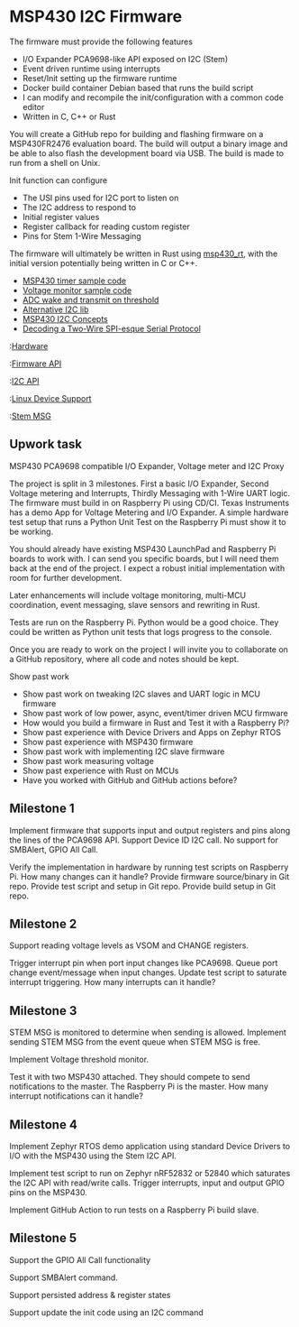 # MSP430 I2C Firmware

The firmware must provide the following features

- I/O Expander PCA9698-like API exposed on I2C (Stem)
- Event driven runtime using interrupts
- Reset/Init setting up the firmware runtime
- Docker build container Debian based that runs the build script
- I can modify and recompile the init/configuration with a common code editor
- Written in C, C++ or Rust

You will create a GitHub repo for building and flashing firmware on a MSP430FR2476 evaluation board.
The build will output a binary image and be able to also flash the development board via USB.
The build is made to run from a shell on Unix.

Init function can configure
- The USI pins used for I2C port to listen on
- The I2C address to respond to
- Initial register values
- Register callback for reading custom register
- Pins for Stem 1-Wire Messaging

The firmware will ultimately be written in Rust using [msp430_rt](https://docs.rs/msp430-rt/0.2.4/msp430_rt/),
with the initial version potentially being written in C or C++.

- [MSP430 timer sample code](https://embedded.fm/blog/ese101-msp430-timer-example)
- [Voltage monitor sample code](https://training.ti.com/msp430-housekeeping-voltage-monitor)
- [ADC wake and transmit on threshold](https://training.ti.com/msp-mcu-training-adc-wake-and-transmit-english?context=1147398-1147608-1147442)
- [Alternative I2C lib](https://github.com/jwr/msp430_usi_i2c)
- [MSP430 I2C Concepts](https://dev.ti.com/tirex/explore/node?node=A__AN8bTD5cSL1aI5MBrThs3A__com.ti.MSP430_ACADEMY__bo90bso__LATEST)
- [Decoding a Two-Wire SPI-esque Serial Protocol](https://electronics.stackexchange.com/questions/325075/decoding-a-two-wire-spi-esque-serial-protocol)


:[Hardware](HARDWARE.md)

:[Firmware API](FIRMWARE-API.md)

:[I2C API](I2C-API.md)

:[Linux Device Support](LINUX-SUPPORT.md)

:[Stem MSG](STEM-MSG.md)


## Upwork task

MSP430 PCA9698 compatible I/O Expander, Voltage meter and I2C Proxy

The project is split in 3 milestones. First a basic I/O Expander, Second Voltage metering and Interrupts, 
Thirdly Messaging with 1-Wire UART logic. The firmware must build in on Raspberry Pi using CD/CI.
Texas Instruments has a demo App for Voltage Metering and I/O Expander.
A simple hardware test setup that runs a Python Unit Test on the Raspberry Pi must show it to be working.

You should already have existing MSP430 LaunchPad and Raspberry Pi boards to work with.
I can send you specific boards, but I will need them back at the end of the project.
I expect a robust initial implementation with room for further development.

Later enhancements will include voltage monitoring, multi-MCU coordination, event messaging, slave sensors and rewriting in Rust.

Tests are run on the Raspberry Pi. Python would be a good choice.
They could be written as Python unit tests that logs progress to the console.

Once you are ready to work on the project I will invite you to collaborate on a GitHub repository, where all code and notes 
should be kept.

Show past work

- Show past work on tweaking I2C slaves and UART logic in MCU firmware
- Show past work of low power, async, event/timer driven MCU firmware
- How would you build a firmware in Rust and Test it with a Raspberry Pi?
- Show past experience with Device Drivers and Apps on Zephyr RTOS
- Show past experience with MSP430 firmware
- Show past work with implementing I2C slave firmware
- Show past work measuring voltage
- Show past experience with Rust on MCUs
- Have you worked with GitHub and GitHub actions before?


## Milestone 1

Implement firmware that supports input and output registers and pins along the lines of the PCA9698 API.
Support Device ID I2C call.
No support for SMBAlert, GPIO All Call.

Verify the implementation in hardware by running test scripts on Raspberry Pi.
How many changes can it handle?
Provide firmware source/binary in Git repo.
Provide test script and setup in Git repo.
Provide build setup in Git repo.


## Milestone 2

Support reading voltage levels as VSOM and CHANGE registers.

Trigger interrupt pin when port input changes like PCA9698.
Queue port change event/message when input changes.
Update test script to saturate interrupt triggering.
How many interrupts can it handle?


## Milestone 3

STEM MSG is monitored to determine when sending is allowed.
Implement sending STEM MSG from the event queue when STEM MSG is free.

Implement Voltage threshold monitor.

Test it with two MSP430 attached. They should compete to send notifications to the master.
The Raspberry Pi is the master.
How many interrupt notifications can it handle?


## Milestone 4

Implement Zephyr RTOS demo application using standard Device Drivers to I/O with the MSP430 using the Stem I2C API.

Implement test script to run on Zephyr nRF52832 or 52840 which saturates the I2C API with read/write calls.
Trigger interrupts, input and output GPIO pins on the MSP430.

Implement GitHub Action to run tests on a Raspberry Pi build slave.


## Milestone 5

Support the GPIO All Call functionality

Support SMBAlert command.

Support persisted address & register states

Support update the init code using an I2C command


